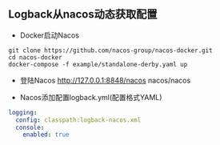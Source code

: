 ## Logback从nacos动态获取配置

- Docker启动Nacos
```shell
git clone https://github.com/nacos-group/nacos-docker.git
cd nacos-docker
docker-compose -f example/standalone-derby.yaml up
```
- 登陆Nacos
http://127.0.0.1:8848/nacos
nacos/nacos

- Nacos添加配置logback.yml(配置格式YAML)
```yaml
logging:
  config: classpath:logback-nacos.xml
  console:
    enabled: true
```